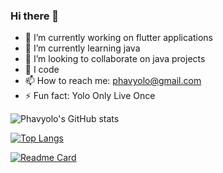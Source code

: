 ### Hi there 👋


<!-- **Phavyolo/Phavyolo** is a ✨ _special_ ✨ repository because its `README.md` (this file) appears on your GitHub profile. -->

<!-- Here are some ideas to get you started: -->

- 🔭 I’m currently working on flutter applications
- 🌱 I’m currently learning java
- 👯 I’m looking to collaborate on java projects
- 💬 I code
- 📫 How to reach me: phavyolo@gmail.com
- ⚡ Fun fact: Yolo Only Live Once

![Phavyolo's GitHub stats](https://github-readme-stats.vercel.app/api?username=Phavyolo&show_icons=true&theme=merko&count_private=true)

[![Top Langs](https://github-readme-stats.vercel.app/api/top-langs/?username=Phavyolo&layout=compact&theme=merko)](https://github.com/Phavylolo/github-readme-stats)

[![Readme Card](https://github-readme-stats.vercel.app/api/pin/?username=Phavyolo&repo=functional-programming-with-java&theme=merko)](https://github.com/Phavyolo/functional-programming-with-java)

<!-- <a href="https://github.com/Phavyolo/github-readme-stats">
  <img align="center" src="https://github-readme-stats.vercel.app/api?username=Phavyolo&show_icons=true&theme=merko&count_private=true" />
</a> -->

<!-- <a href="https://github.com/Phavyolo/convoychat">
  <img align="center" src="https://github-readme-stats.vercel.app/api/pin/?username=Phavyolo&repo=convoychat" />
</a> -->